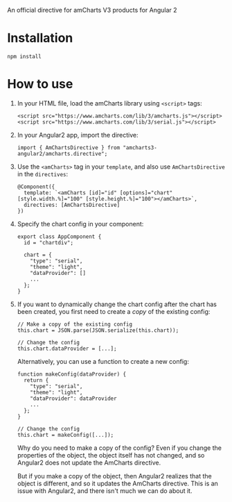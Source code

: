 An official directive for amCharts V3 products for Angular 2

Installation
============

```
npm install
```

How to use
==========

1) In your HTML file, load the amCharts library using `<script>` tags:

   ```
   <script src="https://www.amcharts.com/lib/3/amcharts.js"></script>
   <script src="https://www.amcharts.com/lib/3/serial.js"></script>
   ```

2) In your Angular2 app, import the directive:

   ```
   import { AmChartsDirective } from "amcharts3-angular2/amcharts.directive";
   ```

3) Use the `<amCharts>` tag in your `template`, and also use `AmChartsDirective` in the `directives`:

   ```
   @Component({
     template: `<amCharts [id]="id" [options]="chart" [style.width.%]="100" [style.height.%]="100"></amCharts>`,
     directives: [AmChartsDirective]
   })
   ```

4) Specify the chart config in your component:

   ```
   export class AppComponent {
     id = "chartdiv";

     chart = {
       "type": "serial",
       "theme": "light",
       "dataProvider": []
       ...
     };
   }
   ```

5) If you want to dynamically change the chart config after the chart has been created, you first need to create a *copy* of the existing config:

   ```
   // Make a copy of the existing config
   this.chart = JSON.parse(JSON.serialize(this.chart));

   // Change the config
   this.chart.dataProvider = [...];
   ```

   Alternatively, you can use a function to create a new config:

   ```
   function makeConfig(dataProvider) {
     return {
       "type": "serial",
       "theme": "light",
       "dataProvider": dataProvider
       ...
     };
   }
   ```

   ```
   // Change the config
   this.chart = makeConfig([...]);
   ```

   Why do you need to make a copy of the config? Even if you change the properties of the object, the object itself has not changed, and so Angular2 does not update the AmCharts directive.

   But if you make a copy of the object, then Angular2 realizes that the object is different, and so it updates the AmCharts directive. This is an issue with Angular2, and there isn't much we can do about it.
